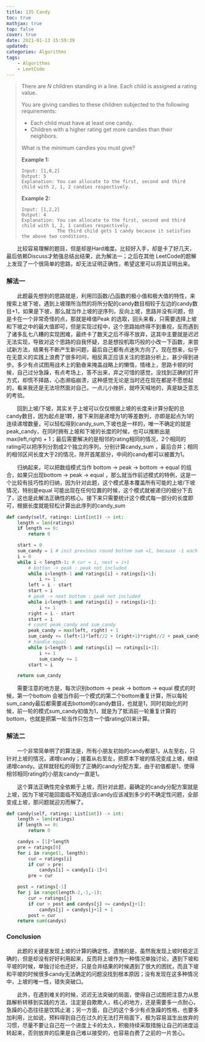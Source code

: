 ```yaml
---
title: 135 Candy
toc: true
mathjax: true
top: false
cover: true
date: 2021-01-13 15:59:39
updated:
categories: Algorithms
tags:
	- Algorithms
	- LeetCode
---
```


> There are *N* children standing in a line. Each child is assigned a rating value.
>
> You are giving candies to these children subjected to the following requirements:
>
> - Each child must have at least one candy.
> - Children with a higher rating get more candies than their neighbors.
>
> What is the minimum candies you must give?
>
> **Example 1:**
>
> ```
> Input: [1,0,2]
> Output: 5
> Explanation: You can allocate to the first, second and third child with 2, 1, 2 candies respectively.
> ```
>
> **Example 2:**
>
> ```
> Input: [1,2,2]
> Output: 4
> Explanation: You can allocate to the first, second and third child with 1, 2, 1 candies respectively.
>              The third child gets 1 candy because it satisfies the above two conditions.
> ```

　　比较容易理解的题目，但是却是Hard难度。比较好入手，却是卡了好几天，最后依赖Discuss才勉强总结出结果，此为解法一；之后在其他 LeetCode的题解上发现了一个很简单的思路，却无法证明正确性，希望这里可以将其证明出来。

### 解法一

　　此题最先想到的思路就是，利用凹函数/凸函数的极小值和极大值的特性，来搜索上坡下坡，遇到上坡理所当然的将所分配的candy数目相较于左边的candy数目+1，如果是下坡，那么就当作上坡的逆序列，反向上坡，思路并没有问题，但是卡在一个非常奇怪的点，那就是峰值Peak 的选取，回头来看，只需要选择上坡和下坡之中的最大值即可，但是实现过程中，这个思路始终得不到重视，反而遇到了诸多乱七八糟的实现困难，最终卡了数天之后不得不放弃，这其中主要就是迟迟无法实现，导致对这个思路的自我怀疑，总是想投机取巧般的小改一下函数，来尝试新方法，结果有不断产生新问题，最后自己都有点迷失方向了。现在想来，似乎在无意义的实践上浪费了很多时间，相反真正应该关注的思路分析上，甚少得到进步。多少有点试图用战术上的勤奋来掩盖战略上的懒惰，情绪上，思路卡顿的时候，自己过分急躁，有点考场上，答不出来，弃之可惜的感觉，没找到正确的打开方式，却慌不择路，心态濒临崩溃，这种感觉无论是当时还在现在都是不愿想起的，看来我还是无法坦然面对自己，一点儿小挫折，就呼天喊地的，真是缺乏意志的考验。

　　回到上坡/下坡，其实关于上坡可以仅仅根据上坡的长度来计算分配的总candy数目，因为起点是1颗，接下来则是递增为1的等差数列，亦即是起点为1的连续递增数量，可以轻松得到candy_sum,下坡也是一样的，唯一不确定的就是peak_candy，在同时拥有上坡和下坡的长度的时候，也可以推断出是 max(left,right) + 1；最后需要解决的是相邻的rating相同的情况，2个相同的rating可以把序列分割成2个独立的序列，分别计算candy_sum ，最后合并；相同的相邻区间长度大于2的情况，除开首尾部分，中间的candy都可以被置为1。

　　归纳起来，可以把数组模式当作 bottom -> peak -> bottom -> equal 的组合，如果只出现bottom -> peak -> equal ，那么就当作前述模式的特例，这是一个比较有技巧性的归纳，因为针对此题，这个模式基本覆盖所有可能的上坡/下坡情况，特别是equal 可能出现在任何位置的时候，这个模式就被递归的细分下去了，这也是此解法正确性的核心。接下来只需要统计这个模式每一部分的长度即可，根据长度就能轻松计算出此序列的candy_sum

```python
def candy(self, ratings: List[int]) -> int:
    length = len(ratings)
    if length == 0:
        return 0

    start = 0
    sum_candy = 1 # init previous round bottom sum =1, because -1 each round to correct bottom double count problem
    i = 0
    while i < length-1: # cur = i, next = i+1
        # botton -> peak : peak not included
        while i<length-1 and ratings[i] < ratings[i+1]:
            i += 1
        left = i - start
        start = i
        # peak -> next bottom : peak not included
        while i<length-1 and ratings[i] > ratings[i+1]:
            i += 1
        right = i - start
        start = i
        # count peak_candy and sum_candy
        peak_candy = max(left, right) + 1
        sum_candy += (left+1)*left//2 + (right+1)*right//2 + peak_candy - 1 # - 1 because left bottom included by previous round
        # handle equal 
        while i<length-1 and ratings[i] == ratings[i+1]:
            i += 1
            sum_candy += 1
        start = i

    return sum_candy
```

　　需要注意的地方是，每次识别bottom -> peak -> bottom -> equal 模式的时候，第一个bottom 会被当作前一个模式的第二个bottom重复计算，所以每轮sum_candy最后都需要减去bottom的candy数目，也就是1，同时初始化的时候，前一轮的模式sum_candy初值为1，就是为了抵消前一轮重复计算的bottom，也就是把第一轮当作只包含一个值rating[0]来计算。



### 解法二

　　一个非常简单明了的算法是，所有小朋友初始的candy都是1，从左至右，只针对上坡的情况，递增candy；接着从右至左，把原本下坡的情况变成上坡，继续递增candy。这样就轻松的得到了正确的candy分配方案，由于初值都是1，使得相邻相同rating的小朋友candy一直是1。

　　这个算法正确性完全依赖于上坡，而针对此题，最确定的candy分配方案就是上坡，因为下坡可能回面临不知道应该candy应该减到多少的不确定性问题，全部变成上坡，那问题就迎刃而解了。

```python
def candy(self, ratings: List[int]) -> int:
    length = len(ratings)
    if length == 0:
        return 0

    candys = [1]*length
    pre = ratings[0]
    for i in range(1, length):
        cur = ratings[i]
        if cur > pre:
            candys[i] = candys[i-1]+1
        pre = cur

    post = ratings[-1]
    for j in range(length-2,-1,-1):
        cur = ratings[j]
        if cur > post and candys[j] <= candys[j+1]:
            candys[j] = candys[j+1] + 1
        post = cur
    return sum(candys)
```



### Conclusion

　　此题的关键是发现上坡的计算的确定性，遗憾的是，虽然我发现上坡时稳定正确的，但是却没有好好利用起来，反而将上坡作为一种情况单独讨论，遇到下坡和平坡的时候，单独讨论也还好，只是合并结果的时候遇到了很大的困扰，而且下坡和平坡的时候很多candy无法确定的问题没找到根本原因；没有发现在这多种情况中，上坡的唯一性，错失突破口。

　　此外，在遇到难关的时候，迟迟无法突破的局面，使得自己试图把注意力从思路解析转移到实践的方法，注定是自欺欺人，核心的地方，还是需要多一点耐心，急躁的心态往往是饮鸩止渴；另一方面，自己的这个多少有点急躁的性格，也要多加利用，比如说，预料得到自己在过久的无法打开局面下，极为容易滋生出放弃的习惯，尽量不要让自己在一个进度上卡的太久，积极持续采取措施让自己的进度运转起来，否则放弃的后果是自己难以接受的，也容易白费了之前的一片苦心。